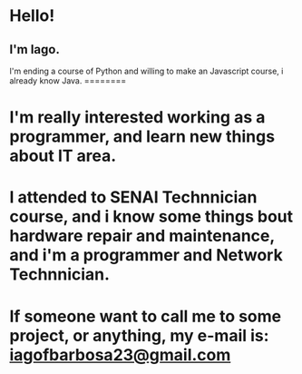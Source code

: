 
<h1>Hello!</h1>                                                                                                   

<h2>I'm Iago.</h2>                                                                                               
I'm ending a course of Python and willing to make an Javascript course, i already know Java.            
========
                                                                                                          
I'm really interested working as a programmer, and learn new things about IT area.                     
========
                                                                                                          
I attended to SENAI Technnician course, and i know some things bout hardware repair and maintenance, and
i'm a programmer and Network Technnician.            
========
                                                                                                         
If someone want to call me to some project, or anything, my e-mail is: iagofbarbosa23@gmail.com
========
